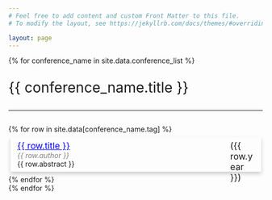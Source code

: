 ```yaml
---
# Feel free to add content and custom Front Matter to this file.
# To modify the layout, see https://jekyllrb.com/docs/themes/#overriding-theme-defaults

layout: page
---
```


<div>
{% for conference_name in site.data.conference_list %}
    <div class="conference_title">
        {{ conference_name.title }}
        <hr>
    </div>
    <div>
        {% for row in site.data[conference_name.tag] %}
            <div class="paper_row">
                <div class="paper_header">
                    <div class="paper_title">
                        <a href="{{ row.paper_url }}" target="_blank">{{ row.title }}</a>
                    </div>
                    <div class="paper_year">({{ row.year }})</div>
                </div>
                <div class="paper_author">
                    <i>{{ row.author }}</i>
                </div>
                <div class="paper_absact">
                    {{ row.abstract }}
                </div>
            </div>
        {% endfor %}
    </div>
{% endfor %}
</div>

<!-- <div>
{% for conference_name in site.data.conference_list %}
    <h1> {{ conference_name.title }} </h1>
    <table>
        <tr>
            <th>Title</th>
            <th>Authors</th>
            <th>Year</th>
        </tr>
        <tr>
            {% for row in site.data[conference_name.tag] %}
                <td><a href="{{ row.paper_url }}" target="_blank">{{ row.title }}</a></td>
                <td>{{ row.author }}</td>
                <td>{{ row.year }}</td>
            {% endfor %}
        </tr>
    </table>
{% endfor %}
</div> -->

<style type="text/css">
    .conference_title {
        font-size: 2em;
        margin-top: 1.0em;
        margin-bottom: 0.5em;
    }

    .paper_row {
        margin: 0.5em 0.25em 0.5em 0.25em;
        padding: 0.5em 1.0em 0.5em 1.0em;
        box-shadow: 0 4px 8px 0 rgba(0,0,0,0.2);
        transition: 0.3s;
    }

    .paper_row:hover {
        box-shadow: 0 8px 16px 0 rgba(0,0,0,0.2);
    }

    .paper_header {
        margin: 0;
    }

    .paper_title {
        float: left;
        width: 90%;
        margin: 0;
    }

    .paper_title a {
        font-size: 1.25em;
        color: blue;
    }

    .paper_year {
        font-size: 1.25em;
        float: right;
        width: 10%;
        margin: 0;
    }

    .paper_author {
        color: grey;
        margin: 0;
    }

    .paper_absact {
        text-align: justify
    }
</style>
